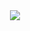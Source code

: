 <div class="container" align="center">
<tr>
<td>
<img src="https://github-readme-streak-stats.herokuapp.com/?user=rpxs&theme=dark"/>
   </td>
   </tr>
</div>

